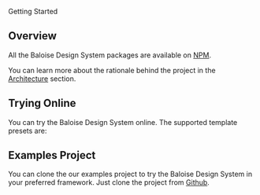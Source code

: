 <bal-doc-banner id="anchor--development-getting-started--page" subtitle="Development">Getting Started</bal-doc-banner>

## Overview

All the Baloise Design System packages are available on [NPM](https://www.npmjs.com/).

You can learn more about the rationale behind the project in the [Architecture](?path=/docs/design-system--page#architecture) section.

## Trying Online

You can try the Baloise Design System online. The supported template presets are:

<bal-button-group>
<bal-doc-code-sandbox framework="angular" visible label="Angular"></bal-doc-code-sandbox>
<bal-doc-code-sandbox framework="react" visible label="React"></bal-doc-code-sandbox>
<bal-doc-code-sandbox framework="html" visible label="HTML + JavaScript"></bal-doc-code-sandbox>
</bal-button-group>

## Examples Project

You can clone the our examples project to try the Baloise Design System in your preferred framework.
Just clone the project from [Github](https://github.com/baloise/design-system-examples).
